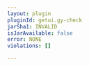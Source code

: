 ```yaml
---
layout: plugin
pluginId: getui.gy-check
jarSha1: INVALID
isJarAvailable: false
error: NONE
violations: []

---
```

